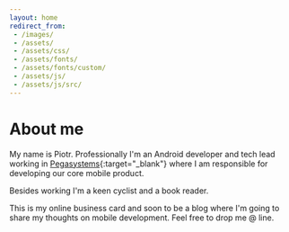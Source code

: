 ```yaml
---
layout: home
redirect_from:
 - /images/
 - /assets/
 - /assets/css/
 - /assets/fonts/
 - /assets/fonts/custom/
 - /assets/js/
 - /assets/js/src/
---
```

# About me

My name is Piotr. Professionally I'm an Android developer and tech lead working in [Pegasystems](https://www.pega.com){:target="_blank"} where I am responsible for developing our core mobile product.

Besides working I'm a keen cyclist and a book reader.

This is my online business card and soon to be a blog where I'm going to share my thoughts on mobile development. Feel free to drop me @ line.